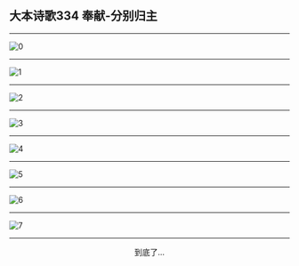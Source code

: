 
## 大本诗歌334 奉献-分别归主
        
<div id="aplayer0"></div>

---

<img alt="0" data-original="/data/d0334/0">

---

<img alt="1" data-original="/data/d0334/1">

---

<img alt="2" data-original="/data/d0334/2">

---

<img alt="3" data-original="/data/d0334/3">

---

<img alt="4" data-original="/data/d0334/4">

---

<img alt="5" data-original="/data/d0334/5">

---

<img alt="6" data-original="/data/d0334/6">

---

<img alt="7" data-original="/data/d0334/7">

---

<p style="text-align: center">到底了...</p>

<script src="/js/dist-view.js"></script>

<script>
MAIN.id = 'd0334';
        
const ap0 = new APlayer({
    container: document.getElementById('aplayer0'),
    volume: 1,
    loop: 'none',
    preload: 'none',
    audio: [{
        name: '大本诗歌334.mp3',
        artist: '大本诗歌',
        url: 'https://res.wx.qq.com/voice/getvoice?mediaid=MzI0NTk3MDM5M18yMjQ3NDkxNjEx',
        cover: '/favicon'
    }]
});
</script>
